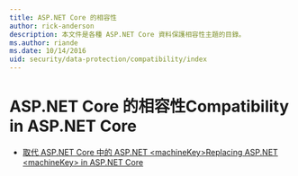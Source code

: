 ```yaml
---
title: ASP.NET Core 的相容性
author: rick-anderson
description: 本文件是各種 ASP.NET Core 資料保護相容性主題的目錄。
ms.author: riande
ms.date: 10/14/2016
uid: security/data-protection/compatibility/index
---
```

# <a name="compatibility-in-aspnet-core"></a><span data-ttu-id="35c03-103">ASP.NET Core 的相容性</span><span class="sxs-lookup"><span data-stu-id="35c03-103">Compatibility in ASP.NET Core</span></span>

* [<span data-ttu-id="35c03-104">取代 ASP.NET Core 中的 ASP.NET \<machineKey></span><span class="sxs-lookup"><span data-stu-id="35c03-104">Replacing ASP.NET \<machineKey> in ASP.NET Core</span></span>](xref:security/data-protection/compatibility/replacing-machinekey)
